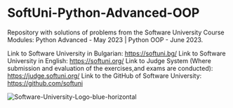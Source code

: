 # SoftUni-Python-Advanced-OOP
Repository with solutions of problems from the Software University Course Modules: Python Advanced - May 2023 | Python OOP - June 2023.

Link to Software University in Bulgarian: https://softuni.bg/
Link to Software University in English: https://softuni.org/
Link to Judge System (Where submission and evaluation of the exercises,and exams are conducted): https://judge.softuni.org/
Link to the GitHub of Software University: https://github.com/softuni 


![Software-University-Logo-blue-horizontal](https://user-images.githubusercontent.com/99009455/214867496-dbdd1421-e631-406e-a9ee-ef00f05431ac.png)

